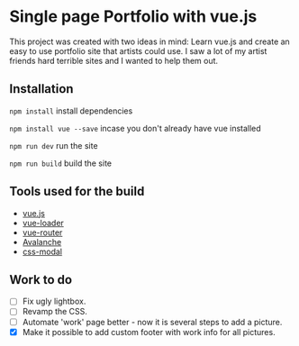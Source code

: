 # Single page Portfolio with vue.js

This project was created with two ideas in mind: Learn vue.js and create an easy to use portfolio site that artists could use. I saw a lot of my artist friends hard terrible sites and I wanted to help them out.

## Installation

`npm install` install dependencies

`npm install vue --save` incase you don't already have vue installed

`npm run dev` run the site

`npm run build` build the site

## Tools used for the build

- [vue.js](https://vuejs.org/)
- [vue-loader](https://github.com/vuejs/vue-loader)
- [vue-router](https://github.com/vuejs/vue-router)
- [Avalanche](http://colourgarden.net/avalanche/)
- [css-modal](http://drublic.github.io/css-modal/)

## Work to do

- [ ] Fix ugly lightbox.
- [ ] Revamp the CSS.
- [ ] Automate 'work' page better - now it is several steps to add a picture.
- [x] Make it possible to add custom footer with work info for all pictures. 
